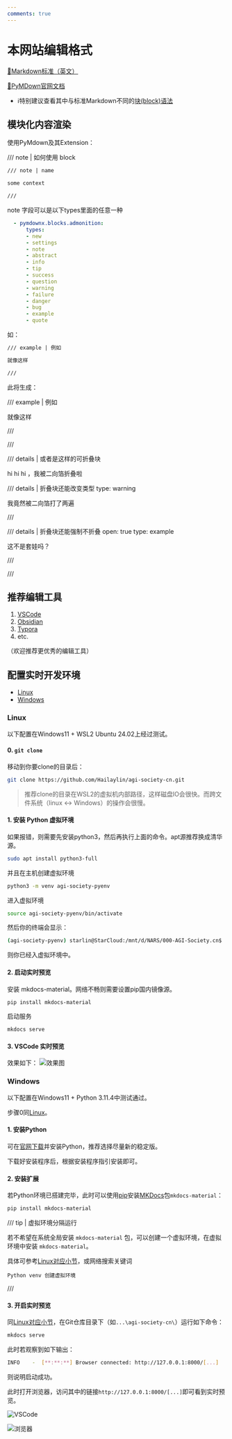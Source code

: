 ```yaml
---
comments: true
---
```


# 本网站编辑格式

[🔗Markdown标准（英文）](https://commonmark.org/)

[🔗PyMDown官网文档](https://facelessuser.github.io/pymdown-extensions)

- ℹ️特别建议查看其中与标准Markdown不同的[块(block)语法](https://facelessuser.github.io/pymdown-extensions/extensions/blocks/)

## 模块化内容渲染

使用PyMdown及其Extension：

/// note | 如何使用 block

````markdown
/// note | name

some context

///
````

note 字段可以是以下types里面的任意一种

````yaml
  - pymdownx.blocks.admonition:
      types:
      - new
      - settings
      - note
      - abstract
      - info
      - tip
      - success
      - question
      - warning
      - failure
      - danger
      - bug
      - example
      - quote
````

如：

````markdown
/// example | 例如

就像这样

///
````

此将生成：

/// example | 例如

就像这样

///

///

/// details | 或者是这样的可折叠块

hi hi hi ，我被二向箔折叠啦

/// details | 折叠块还能改变类型
    type: warning

我竟然被二向箔打了两遍

///

/// details | 折叠块还能强制不折叠
    open: true
    type: example

这不是套娃吗？

///

///

## 推荐编辑工具

1. [VSCode](https://code.visualstudio.com/)
2. [Obsidian](https://obsidian.md/)
3. [Typora](https://typora.io/)
4. etc.

（欢迎推荐更优秀的编辑工具）

## 配置实时开发环境

- [Linux](#linux)
- [Windows](#windows)

### Linux

以下配置在Windows11 + WSL2 Ubuntu 24.02上经过测试。

#### 0. `git clone`

移动到你要clone的目录后：

````bash
git clone https://github.com/Hailaylin/agi-society-cn.git
````

> 推荐clone的目录在WSL2的虚拟机内部路径，这样磁盘IO会很快。而跨文件系统（linux <->  Windows）的操作会很慢。

#### 1. 安装 Python 虚拟环境

如果报错，则需要先安装python3，然后再执行上面的命令。apt源推荐换成清华源。

````bash
sudo apt install python3-full
````

并且在主机创建虚拟环境

````bash
python3 -m venv agi-society-pyenv
````

进入虚拟环境

````bash
source agi-society-pyenv/bin/activate
````

然后你的终端会显示：

````bash
(agi-society-pyenv) starlin@StarCloud:/mnt/d/NARS/000-AGI-Society.cn$
````

则你已经入虚拟环境中。

#### 2. 启动实时预览

安装 mkdocs-material。网络不畅则需要设置pip国内镜像源。

````bash
pip install mkdocs-material
````

启动服务

````bash
mkdocs serve
````

#### 3. VSCode 实时预览

效果如下：
![效果图](image/edit/Snipaste_2024-07-26_18-03-28.png "VSCode WSL MKDocs效果图")

### Windows

以下配置在Windows11 + Python 3.11.4中测试通过。

步骤0同[Linux](#0-git-clone)。

#### 1. 安装Python

可在[官网下载](https://www.python.org/downloads/windows/)并安装Python，推荐选择尽量新的稳定版。

下载好安装程序后，根据安装程序指引安装即可。

#### 2. 安装扩展

若Python环境已搭建完毕，此时可以使用[pip](https://pypi.org/)安装[MKDocs](https://www.mkdocs.org/)包`mkdocs-material`：

````bash
pip install mkdocs-material
````

/// tip | 虚拟环境分隔运行

若不希望在系统全局安装 `mkdocs-material` 包，可以创建一个虚拟环境，在虚拟环境中安装 `mkdocs-material`。

具体可参考[Linux对应小节](#1-安装-python-虚拟环境)，或网络搜索关键词

```plaintext
Python venv 创建虚拟环境
```

///

#### 3. 开启实时预览

同[Linux对应小节](#2-启动实时预览)，在Git仓库目录下（如`...\agi-society-cn\`）运行如下命令：

```bash
mkdocs serve
```

此时若观察到如下输出：

```bash
INFO    -  [**:**:**] Browser connected: http://127.0.0.1:8000/[...]
```

则说明启动成功。

此时打开浏览器，访问其中的链接`http://127.0.0.1:8000/[...]`即可看到实时预览。

![VSCode](image/edit/vscode_windows_preview_2024-07-27_1.png)

![浏览器](image/edit/vscode_windows_preview_2024-07-27_2.png)
